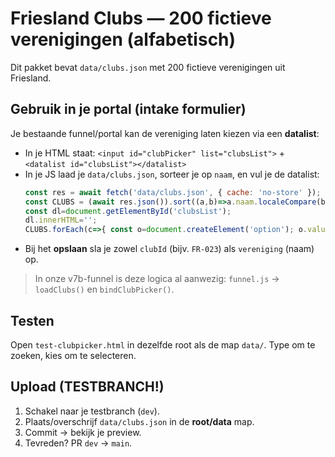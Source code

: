 # Friesland Clubs — 200 fictieve verenigingen (alfabetisch)

Dit pakket bevat `data/clubs.json` met 200 fictieve verenigingen uit Friesland.

## Gebruik in je portal (intake formulier)
Je bestaande funnel/portal kan de vereniging laten kiezen via een **datalist**:
- In je HTML staat: `<input id="clubPicker" list="clubsList">` + `<datalist id="clubsList"></datalist>`
- In je JS laad je `data/clubs.json`, sorteer je op `naam`, en vul je de datalist:
  ```js
  const res = await fetch('data/clubs.json', { cache: 'no-store' });
  const CLUBS = (await res.json()).sort((a,b)=>a.naam.localeCompare(b.naam,'nl'));
  const dl=document.getElementById('clubsList');
  dl.innerHTML='';
  CLUBS.forEach(c=>{ const o=document.createElement('option'); o.value = `${c.id} — ${c.naam}`; dl.appendChild(o); });
  ```
- Bij het **opslaan** sla je zowel `clubId` (bijv. `FR-023`) als `vereniging` (naam) op.

> In onze v7b-funnel is deze logica al aanwezig: `funnel.js` → `loadClubs()` en `bindClubPicker()`.

## Testen
Open `test-clubpicker.html` in dezelfde root als de map `data/`. Type om te zoeken, kies om te selecteren.

## Upload (TESTBRANCH!)
1) Schakel naar je testbranch (`dev`).  
2) Plaats/overschrijf `data/clubs.json` in de **root/data** map.  
3) Commit → bekijk je preview.  
4) Tevreden? PR `dev` → `main`.

